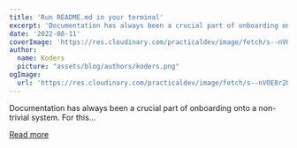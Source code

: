 ```yaml
---
title: 'Run README.md in your terminal'
excerpt: 'Documentation has always been a crucial part of onboarding onto a non-trivial system. For this...'
date: '2022-08-11'
coverImage: 'https://res.cloudinary.com/practicaldev/image/fetch/s--nVOE8r2U--/c_imagga_scale,f_auto,fl_progressive,h_420,q_auto,w_1000/https://dev-to-uploads.s3.amazonaws.com/uploads/articles/5b9mbn217ia0n7w4nzql.png'
author:
  name: Koders
  picture: "assets/blog/authors/koders.png"
ogImage:
  url: 'https://res.cloudinary.com/practicaldev/image/fetch/s--nVOE8r2U--/c_imagga_scale,f_auto,fl_progressive,h_420,q_auto,w_1000/https://dev-to-uploads.s3.amazonaws.com/uploads/articles/5b9mbn217ia0n7w4nzql.png'
---
```


Documentation has always been a crucial part of onboarding onto a non-trivial system. For this...

[Read more](https://dev.to/sourishkrout/run-readmemd-in-your-terminal-19i)
